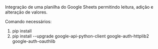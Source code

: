 Integração de uma planilha do Google Sheets permitindo leitura, adição e alteração de valores.

Comando necessários: 
1. pip install
2. pip install --upgrade google-api-python-client google-auth-httplib2 google-auth-oauthlib
